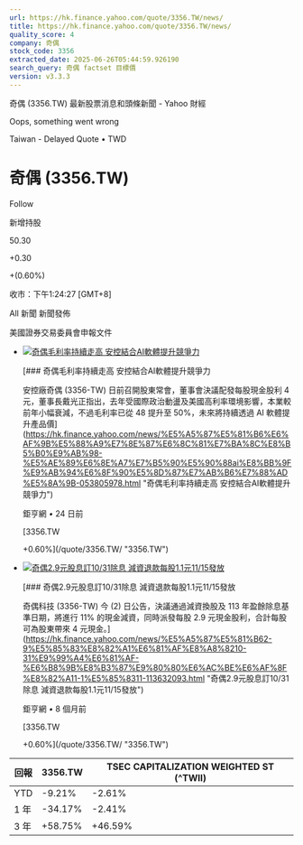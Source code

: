 ```yaml
---
url: https://hk.finance.yahoo.com/quote/3356.TW/news/
title: https://hk.finance.yahoo.com/quote/3356.TW/news/
quality_score: 4
company: 奇偶
stock_code: 3356
extracted_date: 2025-06-26T05:44:59.926190
search_query: 奇偶 factset 目標價
version: v3.3.3
---
```


奇偶 (3356.TW) 最新股票消息和頭條新聞 - Yahoo 財經


Oops, something went wrong

 

Taiwan - Delayed Quote • TWD 

# 奇偶 (3356.TW)

Follow

 

新增持股

50.30

+0.30

+(0.60%)

收市：下午1:24:27 [GMT+8]

All   新聞   新聞發佈 

美國證券交易委員會申報文件

* [![奇偶毛利率持續走高 安控結合AI軟體提升競爭力](https://s.yimg.com/uu/api/res/1.2/iKlZMFwgmnpgP50wWGA7Lw--~B/Zmk9c3RyaW07aD0xMjY7cT04MDt3PTE2ODthcHBpZD15dGFjaHlvbg--/https://media.zenfs.com/ko/cnyes_hk_559/d89ec956a5cc38da20689cb67a59a963.cf.webp)](https://hk.finance.yahoo.com/news/%E5%A5%87%E5%81%B6%E6%AF%9B%E5%88%A9%E7%8E%87%E6%8C%81%E7%BA%8C%E8%B5%B0%E9%AB%98-%E5%AE%89%E6%8E%A7%E7%B5%90%E5%90%88ai%E8%BB%9F%E9%AB%94%E6%8F%90%E5%8D%87%E7%AB%B6%E7%88%AD%E5%8A%9B-053805978.html "奇偶毛利率持續走高 安控結合AI軟體提升競爭力")

  [### 奇偶毛利率持續走高 安控結合AI軟體提升競爭力

  安控廠奇偶 (3356-TW) 日前召開股東常會，董事會決議配發每股現金股利 4 元，董事長戴光正指出，去年受國際政治動盪及美國高利率環境影響，本業較前年小幅衰減，不過毛利率已從 48 提升至 50%，未來將持續透過 AI 軟體提升產品價](https://hk.finance.yahoo.com/news/%E5%A5%87%E5%81%B6%E6%AF%9B%E5%88%A9%E7%8E%87%E6%8C%81%E7%BA%8C%E8%B5%B0%E9%AB%98-%E5%AE%89%E6%8E%A7%E7%B5%90%E5%90%88ai%E8%BB%9F%E9%AB%94%E6%8F%90%E5%8D%87%E7%AB%B6%E7%88%AD%E5%8A%9B-053805978.html "奇偶毛利率持續走高 安控結合AI軟體提升競爭力")

  鉅亨網 *•* 24 日前

  [3356.TW

  +0.60%](/quote/3356.TW/ "3356.TW")
* [![奇偶2.9元股息訂10/31除息 減資退款每股1.1元11/15發放](https://s.yimg.com/uu/api/res/1.2/bBVWEvfxfWJ39MIu7F3GCw--~B/Zmk9c3RyaW07aD0xMjY7cT04MDt3PTE2ODthcHBpZD15dGFjaHlvbg--/https://media.zenfs.com/zh-tw/cnyes_hk_559/d89ec956a5cc38da20689cb67a59a963.cf.webp)](https://hk.finance.yahoo.com/news/%E5%A5%87%E5%81%B62-9%E5%85%83%E8%82%A1%E6%81%AF%E8%A8%8210-31%E9%99%A4%E6%81%AF-%E6%B8%9B%E8%B3%87%E9%80%80%E6%AC%BE%E6%AF%8F%E8%82%A11-1%E5%85%8311-113632093.html "奇偶2.9元股息訂10/31除息 減資退款每股1.1元11/15發放")

  [### 奇偶2.9元股息訂10/31除息 減資退款每股1.1元11/15發放

  奇偶科技 (3356-TW) 今 (2) 日公告，決議通過減資換股及 113 年盈餘除息基準日期，將進行 11% 的現金減資，同時派發每股 2.9 元現金股利，合計每股可為股東帶來 4 元現金。](https://hk.finance.yahoo.com/news/%E5%A5%87%E5%81%B62-9%E5%85%83%E8%82%A1%E6%81%AF%E8%A8%8210-31%E9%99%A4%E6%81%AF-%E6%B8%9B%E8%B3%87%E9%80%80%E6%AC%BE%E6%AF%8F%E8%82%A11-1%E5%85%8311-113632093.html "奇偶2.9元股息訂10/31除息 減資退款每股1.1元11/15發放")

  鉅亨網 *•* 8 個月前

  [3356.TW

  +0.60%](/quote/3356.TW/ "3356.TW")

| 回報 | 3356.TW | TSEC CAPITALIZATION WEIGHTED ST (^TWII) |
| --- | --- | --- |
| YTD | -9.21% | -2.61% |
| 1 年 | -34.17% | -2.41% |
| 3 年 | +58.75% | +46.59% |
